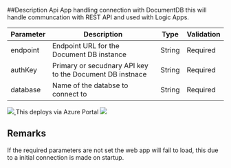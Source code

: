 ##Description
Api App handling connection with DocumentDB this will handle communcation with REST API and used with Logic Apps.


| Parameter      | Description                                               | Type | Validation|
| ---------------|-----------------------------------------------------------|------|-----------|
|endpoint	 |Endpoint URL for the Document DB instance		     |String|Required   |
|authKey	 |Primary or secudnary API key to the Document DB instnace   |String|Required   |
|database	 |Name of the databse to connect to			     |String|Required   |

<a href="https://portal.azure.com/#create/Microsoft.Template/uri/https%3A%2F%2Fraw.githubusercontent.com%2FLogicAppComponents%2FDocumentDbApiApp%2Fmaster%2Fazuredeploy.json" target="_blank">
    <img src="http://azuredeploy.net/deploybutton.png"/>
</a>    This deploys via Azure Portal

<!--[![Deploy to Azure](http://azuredeploy.net/deploybutton.png)](https://azuredeploy.net/?repository=https://github.com/LogicAppComponents/DocumentDbApiApp/blob/master/azuredeploy.json)
This deploys via Azuredeploy.net GUI -->

<a href="http://armviz.io/#/?load=https://raw.githubusercontent.com/LogicAppComponents/DocumentDbApiApp/master/azuredeploy.json" target="_blank">
    <img src="http://armviz.io/visualizebutton.png"/>
</a>

## Remarks ##
If the required parameters are not set the web app will fail to load, this due to a initial connection is made on startup.
